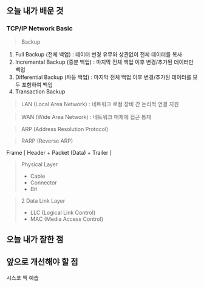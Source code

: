 <h2> 오늘 내가 배운 것 </h2>

<h3> TCP/IP Network Basic </h3>

> Backup
  1. Full Backup (전체 백업) : 데이터 변경 유무와 상관없이 전체 데이터를 복사
  2. Incremental Backup (증분 백업) : 마지막 전체 백업 이후 변경/추가된 데이터만 백업
  3. Differential Backup (차등 백업) : 마지막 전체 백업 이후 변경/추가된 데이터를 모두 포함하여 백업
  4. Transaction Backup

> LAN (Local Area Network) : 네트워크 로컬 장비 간 논리적 연결 지원

> WAN (Wide Area Network) : 네트워크 매체에 접근 통제

> ARP (Address Resolution Protocol)

> RARP (Reverse ARP)

Frame [ Header + Packet (Data) + Trailer ]

> Physical Layer
> - Cable
> - Connector
> - Bit

> 2 Data Link Layer
> - LLC (Logical Link Control)
> - MAC (Media Access Control)


<h2> 오늘 내가 잘한 점 </h2>



<h2> 앞으로 개선해야 할 점 </h2>

시스코 책 예습
